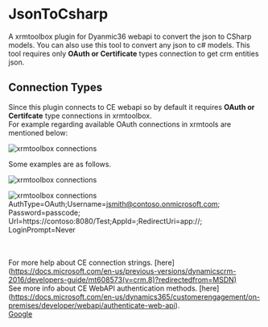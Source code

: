 
# JsonToCsharp
A xrmtoolbox plugin for Dyanmic36 webapi to convert the json to CSharp models. You can also use this tool to convert any json to c# models.
This tool requires only **OAuth or Certificate** types connection to get crm entities json.

## Connection Types
Since this plugin connects to CE webapi so by default it requires **OAuth or Certifcate** type connections in xrmtoolbox.
<br/>For example regarding available OAuth connections in xrmtools are mentioned below:

![xrmtoolbox connections](https://github.com/yesadahmed/xrmtoolboxAddins/blob/main/JsonToCSharp/images/Conn1.png)

Some examples are as follows.

![xrmtoolbox connections](https://github.com/yesadahmed/xrmtoolboxAddins/blob/main/JsonToCSharp/images/sdkcontrol.png)

![xrmtoolbox connections](https://github.com/yesadahmed/xrmtoolboxAddins/blob/main/JsonToCSharp/images/conneciont.PNG)
 AuthType=OAuth;Username=jsmith@contoso.onmicrosoft.com; Password=passcode;
Url=https://contoso:8080/Test;AppId=<GUID>;RedirectUri=app://<GUID>; LoginPrompt=Never

<br/><br/>
For more help about CE connection strings. [here] (https://docs.microsoft.com/en-us/previous-versions/dynamicscrm-2016/developers-guide/mt608573(v=crm.8)?redirectedfrom=MSDN) <br/>
See more info about CE WebAPI authentication methods. [here] (https://docs.microsoft.com/en-us/dynamics365/customerengagement/on-premises/developer/webapi/authenticate-web-api). <br/>
[Google](https://www.google.com)
